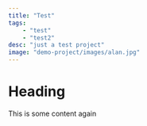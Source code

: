 ```yaml
---
title: "Test"
tags:
    - "test"
    - "test2"
desc: "just a test project"
image: "demo-project/images/alan.jpg"
---
```


# Heading
This is some content again